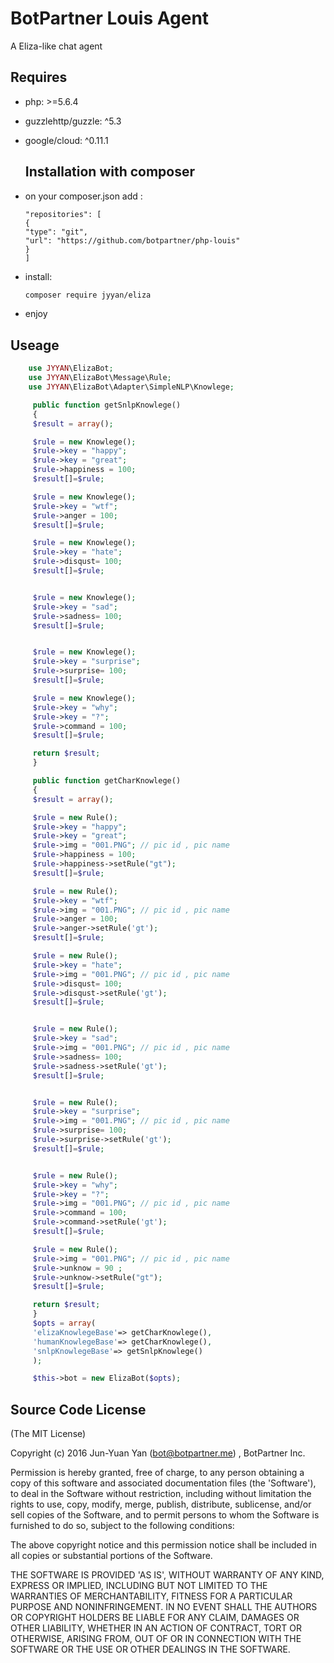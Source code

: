 # BotPartner Louis Agent

A Eliza-like chat agent

## Requires

 * php: >=5.6.4
 * guzzlehttp/guzzle: ^5.3
 * google/cloud: ^0.11.1

     ## Installation with composer

 * on your composer.json add :
     ```
     "repositories": [
     {
     "type": "git",
     "url": "https://github.com/botpartner/php-louis"
     }
     ]
     ```
 * install:
     ```sh
     composer require jyyan/eliza
     ```
 * enjoy




 ## Useage

```php
    use JYYAN\ElizaBot;
    use JYYAN\ElizaBot\Message\Rule;
    use JYYAN\ElizaBot\Adapter\SimpleNLP\Knowlege;

     public function getSnlpKnowlege()
     {
     $result = array();

     $rule = new Knowlege();
     $rule->key = "happy";
     $rule->key = "great";
     $rule->happiness = 100;
     $result[]=$rule;

     $rule = new Knowlege();
     $rule->key = "wtf";
     $rule->anger = 100;
     $result[]=$rule;

     $rule = new Knowlege();
     $rule->key = "hate";
     $rule->disqust= 100;
     $result[]=$rule;


     $rule = new Knowlege();
     $rule->key = "sad";
     $rule->sadness= 100;
     $result[]=$rule;


     $rule = new Knowlege();
     $rule->key = "surprise";
     $rule->surprise= 100;
     $result[]=$rule;

     $rule = new Knowlege();
     $rule->key = "why";
     $rule->key = "?";
     $rule->command = 100;
     $result[]=$rule;

     return $result;
     }

     public function getCharKnowlege()
     {
     $result = array();

     $rule = new Rule();
     $rule->key = "happy";
     $rule->key = "great";
     $rule->img = "001.PNG"; // pic id , pic name
     $rule->happiness = 100;
     $rule->happiness->setRule("gt");
     $result[]=$rule;

     $rule = new Rule();
     $rule->key = "wtf";
     $rule->img = "001.PNG"; // pic id , pic name
     $rule->anger = 100;
     $rule->anger->setRule('gt');
     $result[]=$rule;

     $rule = new Rule();
     $rule->key = "hate";
     $rule->img = "001.PNG"; // pic id , pic name
     $rule->disqust= 100;
     $rule->disqust->setRule('gt');
     $result[]=$rule;


     $rule = new Rule();
     $rule->key = "sad";
     $rule->img = "001.PNG"; // pic id , pic name
     $rule->sadness= 100;
     $rule->sadness->setRule('gt');
     $result[]=$rule;


     $rule = new Rule();
     $rule->key = "surprise";
     $rule->img = "001.PNG"; // pic id , pic name
     $rule->surprise= 100;
     $rule->surprise->setRule('gt');
     $result[]=$rule;


     $rule = new Rule();
     $rule->key = "why";
     $rule->key = "?";
     $rule->img = "001.PNG"; // pic id , pic name
     $rule->command = 100;
     $rule->command->setRule('gt');
     $result[]=$rule;

     $rule = new Rule();
     $rule->img = "001.PNG"; // pic id , pic name
     $rule->unknow = 90 ;
     $rule->unknow->setRule("gt");
     $result[]=$rule;

     return $result;
     }
     $opts = array(
     'elizaKnowlegeBase'=> getCharKnowlege(),
     'humanKnowlegeBase'=> getCharKnowlege(),
     'snlpKnowlegeBase'=> getSnlpKnowlege()
     );

     $this->bot = new ElizaBot($opts);

```

## Source Code License

(The MIT License)

Copyright (c) 2016 Jun-Yuan Yan (bot@botpartner.me) , BotPartner Inc.

Permission is hereby granted, free of charge, to any person obtaining a copy of this software and associated documentation files (the 'Software'), to deal in the Software without restriction, including without limitation the rights to use, copy, modify, merge, publish, distribute, sublicense, and/or sell copies of the Software, and to permit persons to whom the Software is furnished to do so, subject to the following conditions:

The above copyright notice and this permission notice shall be included in all copies or substantial portions of the Software.

THE SOFTWARE IS PROVIDED 'AS IS', WITHOUT WARRANTY OF ANY KIND, EXPRESS OR IMPLIED, INCLUDING BUT NOT LIMITED TO THE WARRANTIES OF MERCHANTABILITY, FITNESS FOR A PARTICULAR PURPOSE AND NONINFRINGEMENT. IN NO EVENT SHALL THE AUTHORS OR COPYRIGHT HOLDERS BE LIABLE FOR ANY CLAIM, DAMAGES OR OTHER LIABILITY, WHETHER IN AN ACTION OF CONTRACT, TORT OR OTHERWISE, ARISING FROM, OUT OF OR IN CONNECTION WITH THE SOFTWARE OR THE USE OR OTHER DEALINGS IN THE SOFTWARE.
